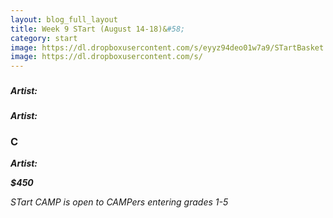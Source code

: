 ```yaml
---
layout: blog_full_layout
title: Week 9 STart (August 14-18)&#58; 
category: start
image: https://dl.dropboxusercontent.com/s/eyyz94deo01w7a9/STartBasket.jpg?dl=0
image: https://dl.dropboxusercontent.com/s/
---
```


### 


### 


**_Artist:_** 


### 


**_Artist:_** 


### C

 

**_Artist:_** 

**_$450_**

*STart CAMP is open to CAMPers entering grades 1-5*
